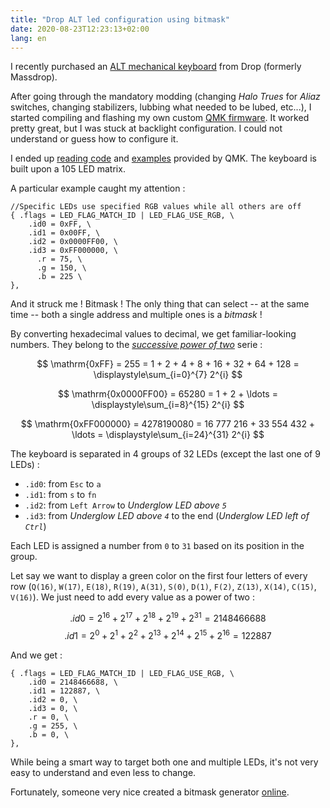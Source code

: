 ```yaml
---
title: "Drop ALT led configuration using bitmask"
date: 2020-08-23T12:23:13+02:00
lang: en
---
```


I recently purchased an [ALT mechanical keyboard](https://drop.com/buy/drop-alt-high-profile-mechanical-keyboard) from Drop (formerly Massdrop).

After going through the mandatory modding (changing _Halo Trues_ for _Aliaz_ switches, changing stabilizers, lubbing what needed to be lubed, etc...), I started compiling and flashing my own custom [QMK firmware](https://github.com/qmk/qmk_firmware). It worked pretty great, but I was stuck at backlight configuration. I could not understand or guess how to configure it.

I ended up [reading code](https://github.com/qmk/qmk_firmware/blob/master/keyboards/massdrop/alt/config_led.h#L52-L169) and [examples](https://github.com/qmk/qmk_firmware/blob/master/keyboards/massdrop/alt/keymaps/default_md/keymap.c#L183-L221) provided by QMK. The keyboard is built upon a 105 LED matrix.

A particular example caught my attention : 

```c,linenos
//Specific LEDs use specified RGB values while all others are off
{ .flags = LED_FLAG_MATCH_ID | LED_FLAG_USE_RGB, \
    .id0 = 0xFF, \
    .id1 = 0x00FF, \
    .id2 = 0x0000FF00, \
    .id3 = 0xFF000000, \
      .r = 75, \
      .g = 150, \
      .b = 225 \
},
```

And it struck me ! Bitmask ! The only thing that can select -- at the same time -- both a single address and multiple ones is a _bitmask_ !

By converting hexadecimal values to decimal, we get familiar-looking numbers. They belong to the [_successive power of two_](https://en.wikipedia.org/wiki/1_%2B_2_%2B_4_%2B_8_%2B_%E2%8B%AF) serie :

$$
\mathrm{0xFF} = 255 = 1 + 2 + 4 + 8 + 16 + 32 + 64 + 128 = \displaystyle\sum_{i=0}^{7} 2^{i}
$$

$$
\mathrm{0x0000FF00} = 65280 = 1 + 2 + \ldots = \displaystyle\sum_{i=8}^{15} 2^{i}
$$

$$
\mathrm{0xFF000000} = 4278190080 = 16 777 216 + 33 554 432 + \ldots = \displaystyle\sum_{i=24}^{31} 2^{i}
$$

The keyboard is separated in 4 groups of 32 LEDs (except the last one of 9 LEDs) :

* `.id0`: from `Esc` to `a`
* `.id1`: from `s` to `fn`
* `.id2`: from `Left Arrow` to _Underglow LED above `5`_
* `.id3`: from _Underglow LED above `4`_ to the end (_Underglow LED left of `Ctrl`_)

Each LED is assigned a number from `0` to `31` based on its position in the group.

Let say we want to display a green color on the first four letters of every row (`Q(16)`, `W(17)`, `E(18)`, `R(19)`, `A(31)`, `S(0)`, `D(1)`, `F(2)`, `Z(13)`, `X(14)`, `C(15)`, `V(16)`). We just need to add every value as a power of two : 

$$ .id0 = 2^{16} + 2^{17} + 2^{18} + 2^{19} + 2^{31} = 2 148 466 688 $$
$$ .id1 = 2^0 + 2^1 + 2^2 + 2^{13} + 2^{14} + 2^{15} + 2^{16} = 122 887 $$

And we get :

```c,linenos
{ .flags = LED_FLAG_MATCH_ID | LED_FLAG_USE_RGB, \
    .id0 = 2148466688, \
    .id1 = 122887, \
    .id2 = 0, \
    .id3 = 0, \
    .r = 0, \
    .g = 255, \
    .b = 0, \
},
```

While being a smart way to target both one and multiple LEDs, it's not very easy to understand and even less to change.

Fortunately, someone very nice created a bitmask generator [online](http://daedalusrising.com/maskdrop/).